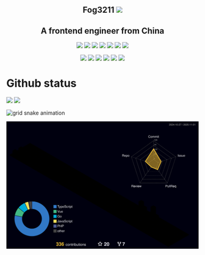 <p align="center">
<h2 height="200px" align="center">Fog3211 <img src="https://cdn.jsdelivr.net/gh/MaleWeb/picture/images/techblog/hi.gif" width="25"></h2>
<h2 align="center">A frontend engineer from China</h3>
</p>

<p align="center">
<div align="center">
  <img src="https://img.shields.io/badge/-TypeScript-2b6dbf?style=flat&logo=typescript&logoColor=white">
  <img src="https://img.shields.io/badge/-JavaScript-f6da1c?style=flat&logo=javascript&logoColor=white">
  <img src="https://img.shields.io/badge/-React-00b4ce?style=flat&logo=react&logoColor=white">
  <img src="https://img.shields.io/badge/-Vue-46b882?style=flat&logo=vue.js&logoColor=white">
  <img src="https://img.shields.io/badge/-Next-black?style=flat&logo=next.js&logoColor=white">
  <img src="https://img.shields.io/badge/-Node.js-3C873A?style=flat&logo=Node.js&logoColor=white">
  <img src="https://img.shields.io/badge/-MongoDb-00ADD8?style=flat&logo=MongoDb&logoColor=white">
</div>
<p></p>
<div align="center">
  <img src="https://img.shields.io/badge/-Git-ee462c?style=flat&logo=git&logoColor=white">
  <img src="https://img.shields.io/badge/-Nginx-408e43?style=flat&logo=nginx&logoColor=white">
  <img src="https://img.shields.io/badge/-Docker-218bea?style=flat&logo=docker&logoColor=white">
  <img src="https://img.shields.io/badge/-Webpack-%232C3A42?style=flat-square&logo=webpack">
  <img src="https://img.shields.io/badge/-ESLint-%234B32C3?style=flat-square&logo=eslint">
  <img src="https://img.shields.io/badge/-Express-%33A2?style=flat-square&logo=Express">
</div>

# Github status

<img align="" height="137px" src="https://github-readme-stats.vercel.app/api?username=Fog3211&hide_border=true&show_icons=true&include_all_commits=true&line_height=21&bg_color=0,085078,85D8CE&theme=graywhite" />
<img align="" height="137px" src="https://github-readme-stats.vercel.app/api/top-langs/?username=Fog3211&hide_border=true&layout=compact&bg_color=0,73FA79,73FDFF,D783FF&theme=graywhite" />

![grid snake animation](./grid-snake/github-user-contribution.svg)

![](./profile-3d-contrib/profile-night-rainbow.svg)
